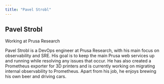 ```yaml
---
title: "Pavel Strobl"
---
```


## Pavel Strobl

Working at Prusa Research

Pavel Strobl is a DevOps engineer at Prusa Research, with his main focus on observability and SRE. His goal is to keep the main Prusa web services up and running while resolving any issues that occur. He has also created a Prometheus exporter for 3D printers and is currently working on migrating internal observability to Prometheus. Apart from his job, he enjoys brewing his own beer and driving cars.
